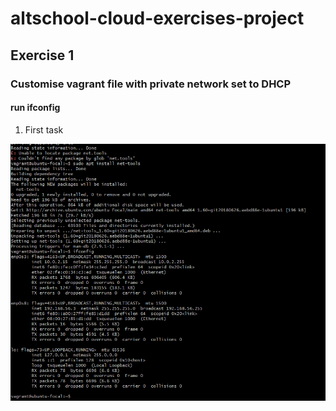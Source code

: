 # altschool-cloud-exercises-project
## Exercise 1
### Customise vagrant file with private network set to DHCP
#### run ifconfig
<ol>
<li> First task</li>
</ol>

![myscreenshot](./images/altschool%20exercise%201.png "my screenshot")
